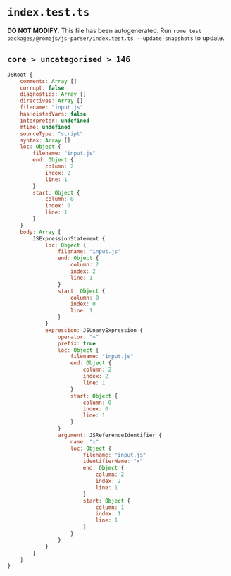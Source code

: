 # `index.test.ts`

**DO NOT MODIFY**. This file has been autogenerated. Run `rome test packages/@romejs/js-parser/index.test.ts --update-snapshots` to update.

## `core > uncategorised > 146`

```javascript
JSRoot {
	comments: Array []
	corrupt: false
	diagnostics: Array []
	directives: Array []
	filename: "input.js"
	hasHoistedVars: false
	interpreter: undefined
	mtime: undefined
	sourceType: "script"
	syntax: Array []
	loc: Object {
		filename: "input.js"
		end: Object {
			column: 2
			index: 2
			line: 1
		}
		start: Object {
			column: 0
			index: 0
			line: 1
		}
	}
	body: Array [
		JSExpressionStatement {
			loc: Object {
				filename: "input.js"
				end: Object {
					column: 2
					index: 2
					line: 1
				}
				start: Object {
					column: 0
					index: 0
					line: 1
				}
			}
			expression: JSUnaryExpression {
				operator: "~"
				prefix: true
				loc: Object {
					filename: "input.js"
					end: Object {
						column: 2
						index: 2
						line: 1
					}
					start: Object {
						column: 0
						index: 0
						line: 1
					}
				}
				argument: JSReferenceIdentifier {
					name: "x"
					loc: Object {
						filename: "input.js"
						identifierName: "x"
						end: Object {
							column: 2
							index: 2
							line: 1
						}
						start: Object {
							column: 1
							index: 1
							line: 1
						}
					}
				}
			}
		}
	]
}
```
